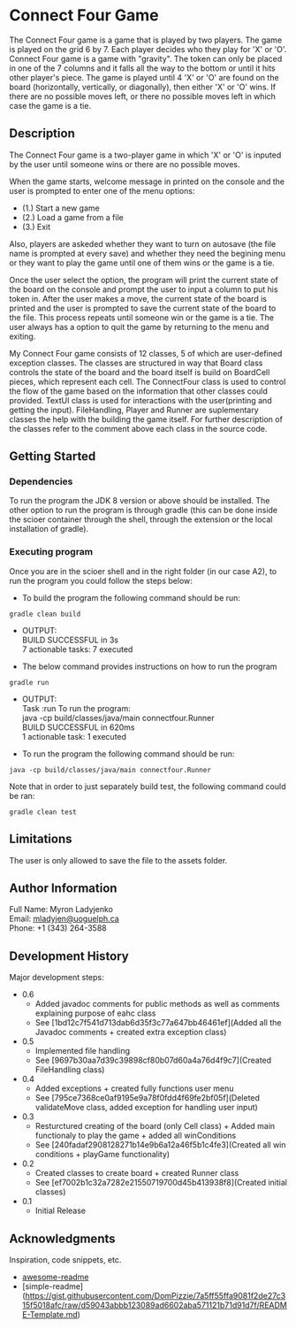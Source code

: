 # Connect Four Game

The Connect Four game is a game that is played by two players. The game is played on the grid 6 by 7. Each player decides who they play for 'X' or 'O'. Connect Four game is a game with "gravity". The token can only be placed in one of the 7 columns and it falls all the way to the bottom or until it hits other player's piece. The game is played until 4 'X' or 'O' are found on the board (horizontally, vertically, or diagonally), then either 'X' or 'O' wins. If there are no possible moves left, or there no possible moves left in which case the game is a tie.

## Description

The Connect Four game is a two-player game in which 'X' or 'O' is inputed by the user until someone wins or there are no possible moves.

When the game starts, welcome message in printed on the console and the user is prompted to enter one of the menu options:
* (1.) Start a new game
* (2.) Load a game from a file
* (3.) Exit

Also, players are askeded whether they want to turn on autosave (the file name is prompted at every save) and whether they need the begining menu or they want to play the game until one of them wins or the game is a tie.  

Once the user select the option, the program will print the current state of the board on the console and prompt the user to input a column to put his token in. After the user makes a move, the current state of the board is printed and the user is prompted to save the current state of the board to the file. This process repeats until someone win or the game is a tie. The user always has a option to quit the game by returning to the menu and exiting.

My Connect Four game consists of 12 classes, 5 of which are user-defined exception classes. The classes are structured in way that Board class controls the state of the board and the board itself is build on BoardCell pieces, which represent each cell. The ConnectFour class is used to control the flow of the game based on the information that other classes could provided. TextUI class is used for interactions with the user(printing and getting the input). FileHandling, Player and Runner are suplementary classes the help with the building the game itself. For further description of the classes refer to the comment above each class in the source code.

## Getting Started

### Dependencies

To run the program the JDK 8 version or above should be installed. 
The other option to run the program is through gradle (this can be done inside the scioer container through the shell, through the extension or the local installation of gradle).

### Executing program

Once you are in the scioer shell and in the right folder (in our case A2), to run the program you could follow the steps below:

* To build the program the following command should be run:
```
gradle clean build
```
* OUTPUT:\
BUILD SUCCESSFUL in 3s\
7 actionable tasks: 7 executed

* The below command provides instructions on how to run the program
```
gradle run 
```
* OUTPUT:\
  Task :run
  To run the program:\
  java -cp build/classes/java/main connectfour.Runner\
  BUILD SUCCESSFUL in 620ms\
  1 actionable task: 1 executed

* To run the program the following command should be run:
```
java -cp build/classes/java/main connectfour.Runner
```

Note that in order to just separately build test, the following command could be ran:
```
gradle clean test
```

## Limitations

The user is only allowed to save the file to the assets folder. 

## Author Information

Full Name: Myron Ladyjenko\
Email: mladyjen@uoguelph.ca\
Phone: +1 (343) 264-3588

## Development History

Major development steps:

* 0.6
    * Added javadoc comments for public methods as well as comments explaining purpose of eahc class
    * See [1bd12c7f541d713dab6d35f3c77a647bb46461ef](Added all the Javadoc comments + created extra exception class)
* 0.5
    * Implemented file handling
    * See [9697b30aa7d39c39898cf80b07d60a4a76d4f9c7](Created FileHandling class)
* 0.4
    * Added exceptions + created fully functions user menu
    * See [795ce7368ce0af9195e9a78f0fdd4f69fe2bf05f](Deleted validateMove class, added exception for handling user input)
* 0.3
    * Resturctured creating of the board (only Cell class) + Added main functionaly to play the game + added all winConditions
    * See [240fadaf2908128271b14e9b6a12a46f5b1c4fe3](Created all win conditions + playGame functionality)
* 0.2
    * Created classes to create board + created Runner class
    * See [ef7002b1c32a7282e21550719700d45b413938f8](Created initial classes)
* 0.1
    * Initial Release

## Acknowledgments

Inspiration, code snippets, etc.
* [awesome-readme](https://github.com/matiassingers/awesome-readme)
* [simple-readme] (https://gist.githubusercontent.com/DomPizzie/7a5ff55ffa9081f2de27c315f5018afc/raw/d59043abbb123089ad6602aba571121b71d91d7f/README-Template.md)



